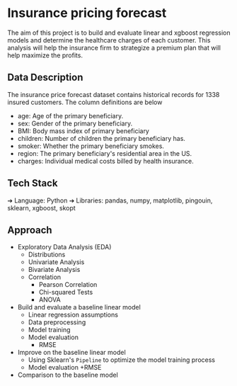 # Insurance pricing forecast

The aim of this project is to build and evaluate linear and xgboost regression models and determine the healthcare charges of each customer. This analysis will help the insurance firm to strategize a premium plan that will help maximize the profits.

## Data Description

The insurance price forecast dataset contains historical records for 1338 insured
customers. The column definitions are below
* age: Age of the primary beneficiary.
* sex: Gender of the primary beneficiary.
* BMI: Body mass index of primary beneficiary
* children: Number of children the primary beneficiary has.
* smoker: Whether the primary beneficiary smokes.
* region: The primary beneficiary's residential area in the US.
* charges: Individual medical costs billed by health insurance.

## Tech Stack
➔ Language: Python
➔ Libraries: pandas, numpy, matplotlib, pingouin, sklearn, xgboost, skopt

## Approach
* Exploratory Data Analysis (EDA)
  - Distributions
  - Univariate Analysis
  - Bivariate Analysis
  - Correlation
    + Pearson Correlation
    + Chi-squared Tests
    + ANOVA
* Build and evaluate a baseline linear model
  - Linear regression assumptions
  - Data preprocessing
  - Model training
  - Model evaluation
    + RMSE
* Improve on the baseline linear model
  - Using Sklearn's `Pipeline` to optimize the model training process
  - Model evaluation
    +RMSE
* Comparison to the baseline model
